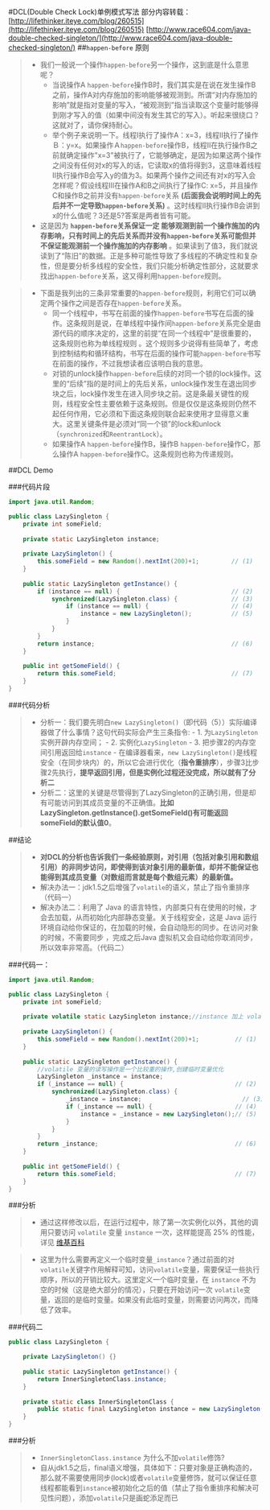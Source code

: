 #DCL(Double Check Lock)单例模式写法
部分内容转载：
[http://lifethinker.iteye.com/blog/260515](http://lifethinker.iteye.com/blog/260515)
[http://www.race604.com/java-double-checked-singleton/](http://www.race604.com/java-double-checked-singleton/)
##`happen-before` 原则

> - 我们一般说一个操作`happen-before`另一个操作，这到底是什么意思呢？
> 	- 当说操作A `happen-before`操作B时，我们其实是在说在发生操作B之前，操作A对内存施加的影响能够被观测到。所谓“对内存施加的影响”就是指对变量的写入，“被观测到”指当读取这个变量时能够得到刚才写入的值（如果中间没有发生其它的写入）。听起来很绕口？这就对了，请你保持耐心。
> 	- 举个例子来说明一下。线程Ⅰ执行了操作A：x=3，线程Ⅱ执行了操作Ｂ：y=x。如果操作Ａ`happen-before`操作B，线程Ⅱ在执行操作B之前就确定操作"x=3"被执行了，它能够确定，是因为如果这两个操作之间没有任何对x的写入的话，它读取x的值将得到3，这意味着线程Ⅱ执行操作B会写入y的值为3。如果两个操作之间还有对x的写入会怎样呢？假设线程Ⅲ在操作A和B之间执行了操作C: x=5，并且操作C和操作B之前并没有`happen-before`关系 **(后面我会说明时间上的先后并不一定导致`happen-before`关系)** 。这时线程Ⅱ执行操作B会讲到x的什么值呢？3还是5?答案是两者皆有可能。
> - 这是因为 **`happen-before`关系保证一定 能够观测到前一个操作施加的内存影响，只有时间上的先后关系而并没有`happen-before`关系可能但并不保证能观测前一个操作施加的内存影响** 。如果读到了值3，我们就说读到了“陈旧”的数据。正是多种可能性导致了多线程的不确定性和复杂性，但是要分析多线程的安全性，我们只能分析确定性部分，这就要求找出`happen-before`关系，这又得利用`happen-before`规则。

> - 下面是我列出的三条非常重要的`happen-before`规则，利用它们可以确定两个操作之间是否存在`happen-before`关系。
> 	- 同一个线程中，书写在前面的操作`happen-before`书写在后面的操作。这条规则是说，在单线程中操作间`happen-before`关系完全是由源代码的顺序决定的，这里的前提“在同一个线程中”是很重要的，这条规则也称为单线程规则 。这个规则多少说得有些简单了，考虑到控制结构和循环结构，书写在后面的操作可能`happen-before`书写在前面的操作，不过我想读者应该明白我的意思。
> 	- 对锁的unlock操作`happen-before`后续的对同一个锁的lock操作。这里的“后续”指的是时间上的先后关系，unlock操作发生在退出同步块之后，lock操作发生在进入同步块之前。这是条最关键性的规则，线程安全性主要依赖于这条规则。但是仅仅是这条规则仍然不起任何作用，它必须和下面这条规则联合起来使用才显得意义重大。这里关键条件是必须对“同一个锁”的lock和unlock（`synchronized`和`ReentrantLock`）。
> 	- 如果操作A `happen-before`操作B，操作B `happen-before`操作C，那么操作A `happen-before`操作C。这条规则也称为传递规则。

##DCL Demo

###代码片段

```java
import java.util.Random;

public class LazySingleton {
    private int someField;
    
    private static LazySingleton instance;
    
    private LazySingleton() {
        this.someField = new Random().nextInt(200)+1;         // (1)
    }
    
    public static LazySingleton getInstance() {
        if (instance == null) {                               // (2)
            synchronized(LazySingleton.class) {               // (3)
                if (instance == null) {                       // (4)
                    instance = new LazySingleton();           // (5)
                }
            }
        }
        return instance;                                      // (6)
    }
    
    public int getSomeField() {
        return this.someField;                                // (7)
    }
}

```

###代码分析

> - 分析一：我们要先明白`new LazySingleton()`（即代码（5））实际编译器做了什么事情？这句代码实际会产生三条指令:
	- 1. 为`LazySingleton`实例开辟内存空间；
	- 2. 实例化`LazySingleton`
	- 3. 把步骤2的内存空间引用返回给`instance`
	- 在编译器看来，`new LazySingleton()`是线程安全（在同步块内）的，所以它会进行优化（__指令重排序__），步骤3比步骤2先执行，__提早返回引用，但是实例化过程还没完成，所以就有了分析二__
> - 分析二：这里的关键是尽管得到了LazySingleton的正确引用，但是却有可能访问到其成员变量的不正确值。**比如LazySingleton.getInstance().getSomeField()有可能返回someField的默认值0**。


##结论

> - __对DCL的分析也告诉我们一条经验原则，对引用（包括对象引用和数组引用）的非同步访问，即使得到该对象引用的最新值，却并不能保证也能得到其成员变量（对数组而言就是每个数组元素）的最新值。__
> - 解决办法一：jdk1.5之后增强了`volatile`的语义，禁止了指令重排序（代码一）
> - 解决办法二：利用了 Java 的语言特性，内部类只有在使用的时候，才会去加载，从而初始化内部静态变量。关于线程安全，这是 Java 运行环境自动给你保证的，在加载的时候，会自动隐形的同步。在访问对象的时候，不需要同步 ，完成之后Java 虚拟机又会自动给你取消同步，所以效率非常高。（代码二）


###代码一：

```java
import java.util.Random;

public class LazySingleton {
    private int someField;
    
    private volatile static LazySingleton instance;//instance 加上 volatile 修饰
    
    private LazySingleton() {
        this.someField = new Random().nextInt(200)+1;          // (1)
    }
    
    public static LazySingleton getInstance() {
    	//volatile 变量的读写操作是一个比较重的操作,创建临时变量优化
    	LazySingleton _instance = instance;
        if (_instance == null) {                               // (2)
            synchronized(LazySingleton.class) {
                _instance = instance;						     // (3)
                if (_instance == null) {                       // (4)
                    instance = _instance = new LazySingleton();// (5)
                }
            }
        }
        return _instance;                                      // (6)
    }
    
    public int getSomeField() {
        return this.someField;                                 // (7)
    }
}
```

###分析
> - 通过这样修改以后，在运行过程中，除了第一次实例化以外，其他的调用只要访问 `volatile` 变量  `instance`  一次，这样能提高 25% 的性能，详见 [维基百科](https://en.wikipedia.org/wiki/Double-checked_locking#Usage_in_Java)

> - 这里为什么需要再定义一个临时变量`_instance`？通过前面的对`volatile`关键字作用解释可知，访问`volatile`变量，需要保证一些执行顺序，所以的开销比较大。这里定义一个临时变量，在 `instance` 不为空的时候（这是绝大部分的情况），只要在开始访问一次 `volatile`变量，返回的是临时变量。如果没有此临时变量，则需要访问两次，而降低了效率。

###代码二
```java
public class LazySingleton {

	private LazySingleton() {}
	
	public static LazySingleton getInstance() {
		return InnerSingletonClass.instance;
	}
	
	private static class InnerSingletonClass {
		public static final LazySingleton instance = new LazySingleton();
	}
}
```
###分析
> - `InnerSingletonClass.instance` 为什么不加`volatile`修饰?
> - 自从jdk1.5之后，final语义增强，具体如下：只要对象是正确构造的，那么就不需要使用同步(lock)或者`volatile`变量修饰，就可以保证任意线程都能看到`instance`被初始化之后的值（禁止了指令重排序和解决可见性问题），添加`volatile`只是画蛇添足而已


